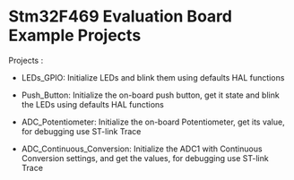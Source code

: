 # Stm32F469 Evaluation Board Example Projects

Projects :

- LEDs_GPIO: Initialize LEDs and blink them using defaults HAL functions

- Push_Button: Initialize the on-board push button, get it state and blink the LEDs using defaults HAL functions

- ADC_Potentiometer: Initialize the on-board Potentiometer, get its value, for debugging use ST-link Trace 

- ADC_Continuous_Conversion: Initialize the ADC1 with Continuous Conversion settings, and get the values, for debugging use ST-link Trace 
